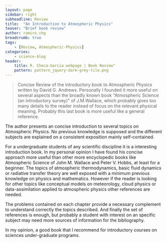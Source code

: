 ```yaml
---
layout: page
sidebar: right
subheadline: Review
title:  "An Introduction to Atmospheric Physics"
teaser: "Brief book review"
author: ramiro_chg
breadcrumb: true
tags:
    - [Review, Atmospheric-Physics]
categories:
    - science-blog
header:
    title: R. Checa-Garcia webpage | Book Review"
    pattern: pattern_jquery-dark-grey-tile.png
---
```


> Concise Review of the introductory book to Atmospheric Physics written by David G. Andrews. Personally I founded it more useful on several aspects than the broadly known book "Atmospheric Science (an introductory survey)" of J.M.Wallace, which probably gives too many details to the reader instead of focus on the relevant physical meaning. Probably this last book is more useful like a general reference.

The author presents an concise introduction to several topics on Atmospheric Physics. No previous knowledge is supposed and the different subjects are explained on a consistent exposition mainly self-contained.

For a undergraduate students of any scientific discipline it is a interesting introduction book. In my personal opinion I have found his concise approach more useful than other more encyclopedic books like Atmospheric Science of John M. Wallace and Peter V. Hobbs, at least for a beginner. The topics of atmospheric thermodynamics, basic fluid dynamics or radiative transfer theory are well exposed with a minimum previous knowledge on physics and mathematics. However if the reader is looking for other topics like conceptual models on meteorology, cloud physics or data-assimilation applied to atmospheric physics other references are needed.

The problems contained on each chapter provide a necessary complement to understand correctly the topics described. And finally the set of references is enough, but probably a student with interest on an specific subject may need more sources of information for the bibliography.

In my opinion, a good book that I recommend for introductory courses on sciences under-graduate programs.
